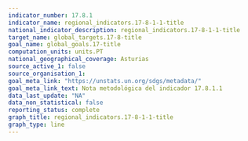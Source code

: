 ```yaml
---
indicator_number: 17.8.1
indicator_name: regional_indicators.17-8-1-1-title
national_indicator_description: regional_indicators.17-8-1-1-title
target_name: global_targets.17-8-title
goal_name: global_goals.17-title
computation_units: units.PT
national_geographical_coverage: Asturias
source_active_1: false
source_organisation_1:  
goal_meta_link: "https://unstats.un.org/sdgs/metadata/"
goal_meta_link_text: Nota metodológica del indicador 17.8.1.1
data_last_update: "NA"
data_non_statistical: false
reporting_status: complete
graph_title: regional_indicators.17-8-1-1-title
graph_type: line
---
```

